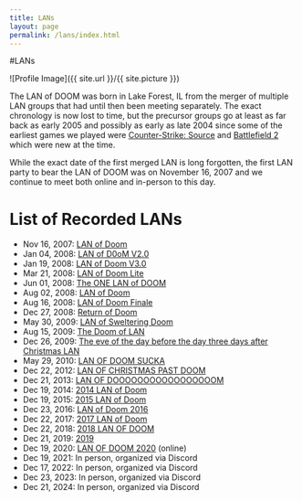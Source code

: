 ```yaml
---
title: LANs
layout: page
permalink: /lans/index.html
---
```

#LANs

<style>
img { width: 50%; margin: 0 auto; display: block; }
</style>

![Profile Image]({{ site.url }}/{{ site.picture }})

The LAN of DOOM was born in Lake Forest, IL from the merger of multiple LAN
groups that had until then been meeting separately. The exact chronology is now
lost to time, but the precursor groups go at least as far back as early 2005 and
possibly as early as late 2004 since some of the earliest games we played were
[Counter-Strike: Source](https://en.wikipedia.org/wiki/Counter-Strike:_Source)
and [Battlefield 2](https://en.wikipedia.org/wiki/Battlefield_2) which were new
at the time.

While the exact date of the first merged LAN is long forgotten, the first LAN
party to bear the LAN of DOOM was on November 16, 2007 and we continue to meet
both online and in-person to this day.

# List of Recorded LANs

* Nov 16, 2007: [LAN of Doom](https://www.facebook.com/events/10153229613028088/)
* Jan 04, 2008: [LAN of D0oM V2.0](https://www.facebook.com/events/10152732679595919/)
* Jan 19, 2008: [LAN of Doom V3.0](https://www.facebook.com/events/10152707245067063/)
* Mar 21, 2008: [LAN of Doom Lite](https://www.facebook.com/events/10152814773823342/)
* Jun 01, 2008: [The ONE LAN of DOOM](https://www.facebook.com/events/10152803810968372/)
* Aug 02, 2008: [LAN of Doom](https://www.facebook.com/events/10152714462945064/)
* Aug 16, 2008: [LAN of Doom Finale](https://www.facebook.com/events/10153234259843255/)
* Dec 27, 2008: [Return of Doom](https://www.facebook.com/events/10152818767438601/)
* May 30, 2009: [LAN of Sweltering Doom](https://www.facebook.com/events/10154343330592837/)
* Aug 15, 2009: [The Doom of LAN](https://www.facebook.com/events/10152853474593494/)
* Dec 26, 2009: [The eve of the day before the day three days after Christmas LAN](https://www.facebook.com/events/10152863226488170/)
* May 29, 2010: [LAN OF DOOM SUCKA](https://www.facebook.com/events/1024289254267350/)
* Dec 22, 2012: [LAN OF CHRISTMAS PAST DOOM](https://www.facebook.com/events/456490107720746/)
* Dec 21, 2013: [LAN OF DOOOOOOOOOOOOOOOOOM](https://www.facebook.com/events/429811957145132/)
* Dec 19, 2014: [2014 LAN of Doom](https://www.facebook.com/events/678345988930272/)
* Dec 19, 2015: [2015 LAN of Doom](https://www.facebook.com/events/767518673284784/)
* Dec 23, 2016: [LAN of Doom 2016](https://www.facebook.com/events/475965479255402/)
* Dec 22, 2017: [2017 LAN of Doom](https://www.facebook.com/events/1109217419223328/)
* Dec 22, 2018: [2018 LAN OF DOOM](https://www.facebook.com/events/1740360352725391/)
* Dec 21, 2019: [2019](https://www.facebook.com/events/1845073165621154/)
* Dec 19, 2020: [LAN OF DOOM 2020](https://www.facebook.com/events/1260390897480979/) (online)
* Dec 19, 2021: In person, organized via Discord
* Dec 17, 2022: In person, organized via Discord
* Dec 23, 2023: In person, organized via Discord
* Dec 21, 2024: In person, organized via Discord
